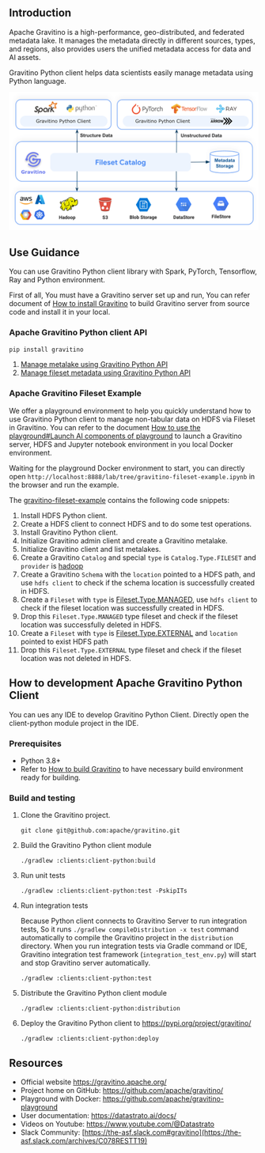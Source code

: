 ## Introduction

Apache Gravitino is a high-performance, geo-distributed, and federated metadata lake.
It manages the metadata directly in different sources, types, and regions, also provides users
the unified metadata access for data and AI assets.

Gravitino Python client helps data scientists easily manage metadata using Python language.

![gravitino-python-client-introduction](https://github.com/apache/gravitino/blob/main/docs/assets/gravitino-python-client-introduction.png?raw=true)

## Use Guidance

You can use Gravitino Python client library with Spark, PyTorch, Tensorflow, Ray and Python environment.

First of all, You must have a Gravitino server set up and run, You can refer document of
[How to install Gravitino](https://datastrato.ai/docs/latest/how-to-install/) to build Gravitino server from source code and
install it in your local.

### Apache Gravitino Python client API

```shell
pip install gravitino
```

1. [Manage metalake using Gravitino Python API](https://datastrato.ai/docs/latest/manage-metalake-using-gravitino/?language=python)
2. [Manage fileset metadata using Gravitino Python API](https://datastrato.ai/docs/latest/manage-fileset-metadata-using-gravitino/?language=python)

### Apache Gravitino Fileset Example

We offer a playground environment to help you quickly understand how to use Gravitino Python
client to manage non-tabular data on HDFS via Fileset in Gravitino. You can refer to the
document [How to use the playground#Launch AI components of playground](https://datastrato.ai/docs/latest/how-to-use-the-playground/#launch-ai-components-of-playground)
to launch a Gravitino server, HDFS and Jupyter notebook environment in you local Docker environment.

Waiting for the playground Docker environment to start, you can directly open
`http://localhost:8888/lab/tree/gravitino-fileset-example.ipynb` in the browser and run the example.

The [gravitino-fileset-example](https://github.com/apache/gravitino-playground/blob/main/init/jupyter/gravitino-fileset-example.ipynb)
contains the following code snippets:

1. Install HDFS Python client.
2. Create a HDFS client to connect HDFS and to do some test operations.
3. Install Gravitino Python client.
4. Initialize Gravitino admin client and create a Gravitino metalake.
5. Initialize Gravitino client and list metalakes.
6. Create a Gravitino `Catalog` and special `type` is `Catalog.Type.FILESET` and `provider` is
   [hadoop](https://datastrato.ai/docs/latest/hadoop-catalog/)
7. Create a Gravitino `Schema` with the `location` pointed to a HDFS path, and use `hdfs client` to
   check if the schema location is successfully created in HDFS.
8. Create a `Fileset` with `type` is [Fileset.Type.MANAGED](https://datastrato.ai/docs/latest/manage-fileset-metadata-using-gravitino/#fileset-operations),
   use `hdfs client` to check if the fileset location was successfully created in HDFS.
9. Drop this `Fileset.Type.MANAGED` type fileset and check if the fileset location was
   successfully deleted in HDFS.
10. Create a `Fileset` with `type` is [Fileset.Type.EXTERNAL](https://datastrato.ai/docs/latest/manage-fileset-metadata-using-gravitino/#fileset-operations)
    and `location` pointed to exist HDFS path
11. Drop this `Fileset.Type.EXTERNAL` type fileset and check if the fileset location was
    not deleted in HDFS.

## How to development Apache Gravitino Python Client

You can ues any IDE to develop Gravitino Python Client. Directly open the client-python module project in the IDE.

### Prerequisites

+ Python 3.8+
+ Refer to [How to build Gravitino](https://datastrato.ai/docs/latest/how-to-build/#prerequisites) to have necessary build
  environment ready for building.

### Build and testing

1. Clone the Gravitino project.

    ```shell
    git clone git@github.com:apache/gravitino.git
    ```

2. Build the Gravitino Python client module

    ```shell
    ./gradlew :clients:client-python:build
    ```

3. Run unit tests

    ```shell
    ./gradlew :clients:client-python:test -PskipITs
    ```

4. Run integration tests

   Because Python client connects to Gravitino Server to run integration tests,
   So it runs `./gradlew compileDistribution -x test` command automatically to compile the
   Gravitino project in the `distribution` directory. When you run integration tests via Gradle
   command or IDE, Gravitino integration test framework (`integration_test_env.py`)
   will start and stop Gravitino server automatically.

    ```shell
    ./gradlew :clients:client-python:test
    ```

5. Distribute the Gravitino Python client module

    ```shell
    ./gradlew :clients:client-python:distribution
    ```

6. Deploy the Gravitino Python client to https://pypi.org/project/gravitino/

    ```shell
    ./gradlew :clients:client-python:deploy
    ```

## Resources

+ Official website https://gravitino.apache.org/
+ Project home on GitHub: https://github.com/apache/gravitino/
+ Playground with Docker: https://github.com/apache/gravitino-playground
+ User documentation: https://datastrato.ai/docs/
+ Videos on Youtube: https://www.youtube.com/@Datastrato
+ Slack Community: [https://the-asf.slack.com#gravitino](https://the-asf.slack.com/archives/C078RESTT19)

